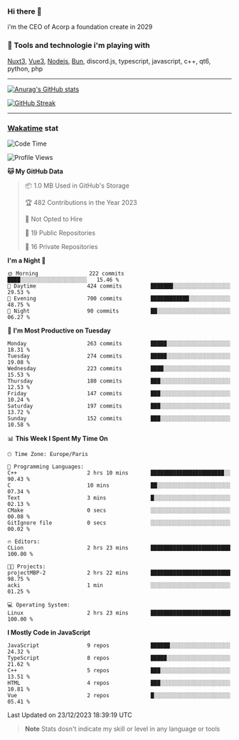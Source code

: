 ### Hi there 👋

i'm the CEO of Acorp a foundation create in 2029  

### 🧰 Tools and technologie i'm playing with

[Nuxt3](https://nuxt.com), [Vue3](https://vuejs.org/), [Nodejs](https://nodejs.org), [Bun](https://bun.sh/), discord.js, typescript, javascript, c++, qt6, python, php

---

[![Anurag's GitHub stats](https://github-readme-stats.vercel.app/api?username=ackimixs&show_icons=true&theme=github_dark&count_private=true)](https://www.ackimixs.xyz)

[![GitHub Streak](https://github-readme-streak-stats.herokuapp.com?user=Ackimixs&theme=github-dark-blue&date_format=j%20M%5B%20Y%5D&mode=weekly)](https://git.io/streak-stats)

---
 
 ### [Wakatime](https://wakatime.com/) stat

<!--START_SECTION:waka-->
![Code Time](http://img.shields.io/badge/Code%20Time-900%20hrs%2022%20mins-blue)

![Profile Views](http://img.shields.io/badge/Profile%20Views-0-blue)

**🐱 My GitHub Data** 

> 📦 1.0 MB Used in GitHub's Storage 
 > 
> 🏆 482 Contributions in the Year 2023
 > 
> 🚫 Not Opted to Hire
 > 
> 📜 19 Public Repositories 
 > 
> 🔑 16 Private Repositories 
 > 
**I'm a Night 🦉** 

```text
🌞 Morning                222 commits         ████░░░░░░░░░░░░░░░░░░░░░   15.46 % 
🌆 Daytime                424 commits         ███████░░░░░░░░░░░░░░░░░░   29.53 % 
🌃 Evening                700 commits         ████████████░░░░░░░░░░░░░   48.75 % 
🌙 Night                  90 commits          ██░░░░░░░░░░░░░░░░░░░░░░░   06.27 % 
```
📅 **I'm Most Productive on Tuesday** 

```text
Monday                   263 commits         █████░░░░░░░░░░░░░░░░░░░░   18.31 % 
Tuesday                  274 commits         █████░░░░░░░░░░░░░░░░░░░░   19.08 % 
Wednesday                223 commits         ████░░░░░░░░░░░░░░░░░░░░░   15.53 % 
Thursday                 180 commits         ███░░░░░░░░░░░░░░░░░░░░░░   12.53 % 
Friday                   147 commits         ███░░░░░░░░░░░░░░░░░░░░░░   10.24 % 
Saturday                 197 commits         ███░░░░░░░░░░░░░░░░░░░░░░   13.72 % 
Sunday                   152 commits         ███░░░░░░░░░░░░░░░░░░░░░░   10.58 % 
```


📊 **This Week I Spent My Time On** 

```text
🕑︎ Time Zone: Europe/Paris

💬 Programming Languages: 
C++                      2 hrs 10 mins       ███████████████████████░░   90.43 % 
C                        10 mins             ██░░░░░░░░░░░░░░░░░░░░░░░   07.34 % 
Text                     3 mins              █░░░░░░░░░░░░░░░░░░░░░░░░   02.13 % 
CMake                    0 secs              ░░░░░░░░░░░░░░░░░░░░░░░░░   00.08 % 
GitIgnore file           0 secs              ░░░░░░░░░░░░░░░░░░░░░░░░░   00.02 % 

🔥 Editors: 
CLion                    2 hrs 23 mins       █████████████████████████   100.00 % 

🐱‍💻 Projects: 
projectMBP-2             2 hrs 22 mins       █████████████████████████   98.75 % 
acki                     1 min               ░░░░░░░░░░░░░░░░░░░░░░░░░   01.25 % 

💻 Operating System: 
Linux                    2 hrs 23 mins       █████████████████████████   100.00 % 
```

**I Mostly Code in JavaScript** 

```text
JavaScript               9 repos             ██████░░░░░░░░░░░░░░░░░░░   24.32 % 
TypeScript               8 repos             █████░░░░░░░░░░░░░░░░░░░░   21.62 % 
C++                      5 repos             ███░░░░░░░░░░░░░░░░░░░░░░   13.51 % 
HTML                     4 repos             ███░░░░░░░░░░░░░░░░░░░░░░   10.81 % 
Vue                      2 repos             █░░░░░░░░░░░░░░░░░░░░░░░░   05.41 % 
```




 Last Updated on 23/12/2023 18:39:19 UTC
<!--END_SECTION:waka-->

> **Note**
> Stats dosn't indicate my skill or level in any language or tools
